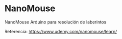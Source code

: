 # NanoMouse
NanoMouse Arduino para resolución de laberintos

Referencia: https://www.udemy.com/nanomouse/learn/
